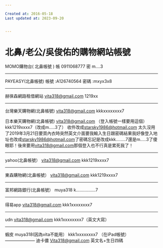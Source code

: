 ```yaml
---

Created at: 2016-05-18
Last updated at: 2023-09-20


---
```


# 北鼻/老公/吳俊佑的購物網站帳號


MOMO購物台( 北鼻帳號 )
帳 0911068777
密 m....3

* * *

PAYEASY(北鼻帳號)
帳號 :A126740564
密碼 :mxyx3x8

* * *

赫徠森網路租借網站
[vita318@gmail.com](mailto:vita318@gmail.com)
1219xx

* * *

台灣樂天購物網(北鼻帳號)
[vita318@gmail.com](mailto:vita318@gmail.com)
kkkxxxxxxxx7

日本樂天購物網(北鼻帳號)
[vita318@gmail.com](mailto:vita318@gmail.com) （登入帳號一樣要用這個）
kkk1219xxxx7（改成m.....3了）
收件改成[starsky1986@hotmail.com](mailto:starsky1986@hotmail.com)
太久沒用了2019年3月21日要買內衣時突然英文介面要我輸入生日跟密碼結果我好像登入地址也改成[starsky1986@hotmail.com](mailto:starsky1986@hotmail.com)了密碼忘記是改成kkk........7還是m.....3了傻眼耶！後來要用[vita318@gmail.com](mailto:vita318@gmail.com)那個登入也不行真是累死我了！

* * *

yahoo(北鼻帳號）
[vita318@gmail.com](mailto:vita318@gmail.com)
kkk1219xxxx7

* * *

東森購物網(北鼻帳號）
[vita318@gmail.com](mailto:vita318@gmail.com)
kkk1219xxxx7

* * *

富邦網路銀行(北鼻帳號）
muya318
k…………….7

* * *

得易app
[vita318@gmail.com](mailto:vita318@gmail.com)
kkk1xxxxxxxx7

* * *

udn
[vita318@gmail.com](mailto:vita318@gmail.com)
kkk1xxxxxxxx7（英文大寫）

* * *

蝦皮
muya318(因為vita不能用）
kkk1xxxxxxxx7
（在iPad帳號）
———————
迪卡儂
[Vita318@gmail.com](mailto:Vita318@gmail.com)
英文名+生日四碼

